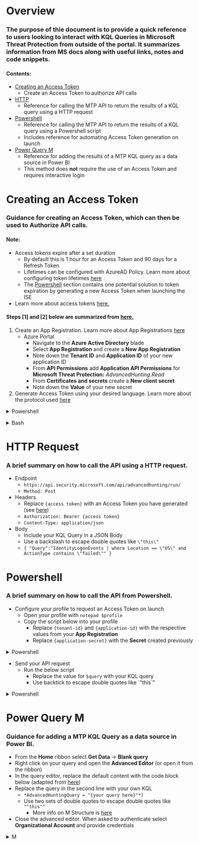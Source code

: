 # Overview
### The purpose of thie document is to provide a quick reference to users looking to interact with KQL Queries in Microsoft Threat Protection from outside of the portal. It summarizes information from MS docs along with useful links, notes and code snippets.
#### Contents:
  
* [Creating an Access Token](#Creating-an-Access-Token)
    * Create an Access Token to authorize API calls
* [HTTP](#HTTP) 
    * Reference for calling the MTP API to return the results of a KQL query using a HTTP request
* [Powershell](#Powershell)
    * Reference for calling the MTP API to return the results of a KQL query using a Powershell script
    * Includes reference for automating Access Token generation on launch
* [Power Query M](#Power-Query-M)
    * Reference for adding the results of a MTP KQL query as a data source in Power BI
    * This method does **not** require the use of an Access Token and requires interactive login

# Creating an Access Token
### Guidance for creating an Access Token, which can then be used to Authorize API calls. 
#### Note:
* Access tokens expire after a set duration 
    * By default this is 1 hour for an Access Token and 90 days for a Refresh Token
    * Lifetimes can be configured with AzureAD Policy. Learn more about configuring token lifetimes [here](https://docs.microsoft.com/en-us/azure/active-directory/develop/configure-token-lifetimes)  
    * The [Powershell](#Powershell) section contains one potential solution to token expiration by generating a new Access Token when launching the ISE
* Learn more about access tokens [here.](https://docs.microsoft.com/en-us/azure/active-directory/develop/access-tokens)  
#### Steps [1] and [2] below are summarized from [here.](https://docs.microsoft.com/en-us/microsoft-365/security/mtp/api-create-app-web?view=o365-worldwide)  
1. Create an App Registration. Learn more about App Registrations [here](https://docs.microsoft.com/en-us/azure/active-directory/develop/quickstart-register-app)  
    * Azure Portal
        * Navigate to the **Azure Active Directory** blade
        * Select **App Registration** and create a **New App Registration**
        * Note down the **Tenant ID** and **Application ID** of your new application ID
        * From **API Permissions** add **Application API Permissions** for **Microsoft Threat Protection:** *AdvancedHunting.Read*
        * From **Certificates and secrets** create a **New client secret** 
        * Note down the **Value** of your new secret
2. Generate Access Token using your desired language. Learn more about the protocol used [here](https://docs.microsoft.com/en-us/azure/active-directory/develop/v2-oauth2-auth-code-flow)
<details>
<summary>Powershell</summary>

```powershell
# That code gets the App Context Token and save it to a file named "Latest-token.txt" under the current directory
# Paste below your Tenant ID, App ID and App Secret (App key).

$tenantId = '' ### Paste your tenant ID here
$appId = '' ### Paste your Application ID here
$appSecret = '' ### Paste your Application key here

$resourceAppIdUri = 'https://api.security.microsoft.com'
$oAuthUri = "https://login.windows.net/$TenantId/oauth2/token"
$authBody = [Ordered] @{
    resource = "$resourceAppIdUri"
    client_id = "$appId"
    client_secret = "$appSecret"
    grant_type = 'client_credentials'
}
$authResponse = Invoke-RestMethod -Method Post -Uri $oAuthUri -Body $authBody -ErrorAction Stop
$token = $authResponse.access_token
Out-File -FilePath "./Latest-token.txt" -InputObject $token
return $token
```
</details>
  
<p></p><p></p>  

<details>
<summary>Bash</summary> 

```bash
curl -i -X POST -H "Content-Type:application/x-www-form-urlencoded" -d "grant_type=client_credentials" -d "client_id=%CLIENT_ID%" -d "scope=https://securitycenter.onmicrosoft.com/windowsatpservice/.default" -d "client_secret=%CLIENT_SECRET%" "https://login.microsoftonline.com/%TENANT_ID%/oauth2/v2.0/token" -k
```
</details>

<p></p><p></p>   

# HTTP Request
### A brief summary on how to call the API using a HTTP request.
* Endpoint
    * `https://api.security.microsoft.com/api/advancedhunting/run/`
    * `Method: Post`
* Headers
    * Replace `{access token}` with an Access Token you have generated (see [here](#Creating-An-Access-Token))
    * `Authorization: Bearer {access token}`
    * `Content-Type: application/json`
* Body
    * Include your KQL Query in a JSON Body
    * Use a backslash to escape double quotes like `\"this\"`
    * `{ "Query":"IdentityLogonEvents | where Location == \"US\" and ActionType contains \"failed\"" }`

# Powershell
### A brief summary on how to call the API from Powershell.
* Configure your profile to request an Access Token on launch
    * Open your profile with `notepad $profile`
    * Copy the script below into your profile
        * Replace `{tenant-id}` and `{application-id}` with the respective values from your **App Registration**
        * Replace `{application-secret}` with the **Secret** created previously

<details>
<summary>Powershell</summary>

```powershell
$tenantId = '{tenant-id}'
$appId = '{application-id}'
$appSecret = '{application-secret}'

$resourceAppIdUri = 'https://api.security.microsoft.com'
$oAuthUri = "https://login.windows.net/$TenantId/oauth2/token"
$authBody = [Ordered] @{
    resource = "$resourceAppIdUri"
    client_id = "$appId"
    client_secret = "$appSecret"
    grant_type = 'client_credentials'
}
$authResponse = Invoke-RestMethod -Method Post -Uri $oAuthUri -Body $authBody -ErrorAction Stop
$token = $authResponse.access_token
```
</details>

<p></p><p></p>  

* Send your API request
    * Run the below script
        * Replace the value for `$query` with your KQL query
        * Use backtick to escape double quotes like  \`"this\`"  

<details>
<summary>Powershell</summary>

```powershell
$query = "IdentityLogonEvents | where Location == `"US`" and ActionType contains `"failed`""

$header = @{
    "Authorization" = "Bearer $token"
} 

$body = @{
    Query = "$query"
}

$bodyJson = $body | ConvertTo-Json

$parameters = @{
    Method = "Post"
    Uri = "https://api.security.microsoft.com/api/advancedhunting/run/"
    Headers = $header
    ContentType = "application/json"
    Body = $bodyJson
}

$response = Invoke-RestMethod @Parameters

$response | ConvertTo-Json
```
</details>

<p></p><p></p>  

# Power Query M
### Guidance for adding a MTP KQL Query as a data source in Power BI.
* From the **Home** ribbon select **Get Data** -> **Blank query**
* Right click on your query and open the **Advanced Editor** (or open it from the ribbon)
* In the query editor, replace the default content with the code block below (adapted from [here](https://docs.microsoft.com/en-us/windows/security/threat-protection/microsoft-defender-atp/api-power-bi))
* Replace the query in the second line with your own KQL
    * `*AdvancedHuntingQuery = "{your query here}"*)`
    * Use two sets of double quotes to escape double quotes like `""this""`
        * More info on M Structure is [here](https://docs.microsoft.com/en-us/powerquery-m/m-spec-lexical-structure)
* Close the advanced editor. When asked to authenticate select **Organizational Account** and provide credentials

<details>
<summary>M</summary>

```m
 	let 
        AdvancedHuntingQuery = "IdentityLogonEvents | where Location == ""US"" and ActionType contains ""failed""",

        HuntingUrl = "https://api.security.microsoft.com/api/advancedhunting",

        Response = Json.Document(Web.Contents(HuntingUrl, [Query=[key=AdvancedHuntingQuery]])),

        TypeMap = #table(
            { "Type", "PowerBiType" },
            {
                { "Double",   Double.Type },
                { "Int64",    Int64.Type },
                { "Int32",    Int32.Type },
                { "Int16",    Int16.Type },
                { "UInt64",   Number.Type },
                { "UInt32",   Number.Type },
                { "UInt16",   Number.Type },
                { "Byte",     Byte.Type },
                { "Single",   Single.Type },
                { "Decimal",  Decimal.Type },
                { "TimeSpan", Duration.Type },
                { "DateTime", DateTimeZone.Type },
                { "String",   Text.Type },
                { "Boolean",  Logical.Type },
                { "SByte",    Logical.Type },
                { "Guid",     Text.Type }
            }),

        Schema = Table.FromRecords(Response[Schema]),
        TypedSchema = Table.Join(Table.SelectColumns(Schema, {"Name", "Type"}), {"Type"}, TypeMap , {"Type"}),
        Results = Response[Results],
        Rows = Table.FromRecords(Results, Schema[Name]),
        Table = Table.TransformColumnTypes(Rows, Table.ToList(TypedSchema, (c) => {c{0}, c{2}}))

    in Table
```

</details>	
